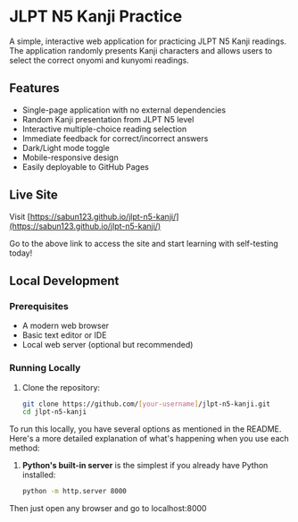 # JLPT N5 Kanji Practice

A simple, interactive web application for practicing JLPT N5 Kanji readings. The application randomly presents Kanji characters and allows users to select the correct onyomi and kunyomi readings.

## Features

- Single-page application with no external dependencies
- Random Kanji presentation from JLPT N5 level
- Interactive multiple-choice reading selection
- Immediate feedback for correct/incorrect answers
- Dark/Light mode toggle
- Mobile-responsive design
- Easily deployable to GitHub Pages

## Live Site

Visit [https://sabun123.github.io/jlpt-n5-kanji/](https://sabun123.github.io/jlpt-n5-kanji/)

Go to the above link to access the site and start learning with self-testing today!

## Local Development

### Prerequisites

- A modern web browser
- Basic text editor or IDE
- Local web server (optional but recommended)

### Running Locally

1. Clone the repository:
   ```bash
   git clone https://github.com/[your-username]/jlpt-n5-kanji.git
   cd jlpt-n5-kanji

To run this locally, you have several options as mentioned in the README. Here's a more detailed explanation of what's happening when you use each method:

1. **Python's built-in server** is the simplest if you already have Python installed:
   ```bash
   python -m http.server 8000

Then just open any browser and go to localhost:8000